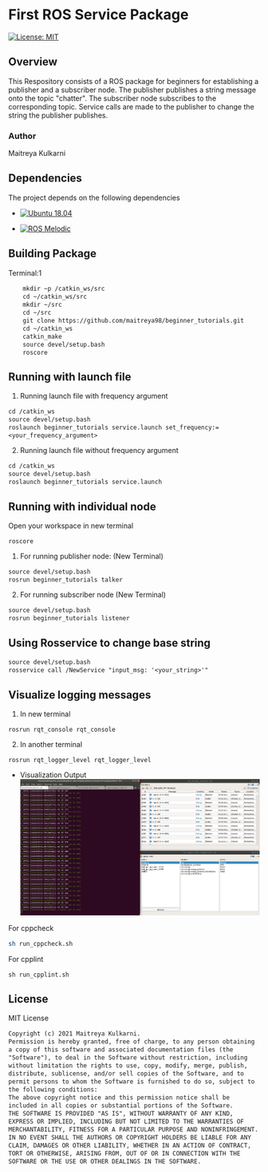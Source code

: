 # First  ROS Service Package
[![License: MIT](https://img.shields.io/badge/License-MIT-blue.svg)](https://opensource.org/licenses/MIT)

## Overview
This Respository consists of a ROS package for beginners for establishing a publisher and a subscriber node. The publisher publishes a string message onto the topic "chatter". The subscriber node subscribes to the corresponding topic. Service calls are made to the publisher to change the string the publisher publishes.

### Author
Maitreya Kulkarni

## Dependencies
The project depends on the following dependencies
* [![Ubuntu 18.04](https://img.shields.io/badge/Ubuntu18.04-Clickhere-brightgreen.svg?style=flat)](https://releases.ubuntu.com/18.04/)  


* [![ROS Melodic](https://img.shields.io/badge/ROSMelodic-Clickhere-brightgreen.svg?style=flat)](http://wiki.ros.org/melodic/Installation/Ubuntu)

## Building Package
Terminal:1
```
    mkdir ~p /catkin_ws/src
    cd ~/catkin_ws/src
    mkdir ~/src
    cd ~/src
    git clone https://github.com/maitreya98/beginner_tutorials.git
    cd ~/catkin_ws
    catkin_make
    source devel/setup.bash
    roscore
```
## Running with launch file
1. Running launch file with frequency argument
```
cd /catkin_ws
source devel/setup.bash
roslaunch beginner_tutorials service.launch set_frequency:=<your_frequency_argument>
```
2. Running launch file without frequency argument 
```
cd /catkin_ws
source devel/setup.bash
roslaunch beginner_tutorials service.launch 
```
## Running with individual node
Open your workspace in new terminal

```
roscore
```
1. For running publisher node: (New Terminal)

```
source devel/setup.bash
rosrun beginner_tutorials talker
```

2. For running subscriber node (New Terminal)
```
source devel/setup.bash
rosrun beginner_tutorials listener
```

## Using Rosservice to change base string
```
source devel/setup.bash
rosservice call /NewService "input_msg: '<your_string>'"
```

## Visualize logging messages
1. In new terminal 
```
rosrun rqt_console rqt_console
```
2. In another terminal
```
rosrun rqt_logger_level rqt_logger_level
```
* Visualization Output
![Visualization Output](results/Week_10.png)

For cppcheck
```bash
sh run_cppcheck.sh
```
For cpplint
```
sh run_cpplint.sh 
`````

## License
MIT License
```
Copyright (c) 2021 Maitreya Kulkarni.
Permission is hereby granted, free of charge, to any person obtaining a copy of this software and associated documentation files (the "Software"), to deal in the Software without restriction, including without limitation the rights to use, copy, modify, merge, publish, distribute, sublicense, and/or sell copies of the Software, and to permit persons to whom the Software is furnished to do so, subject to the following conditions:
The above copyright notice and this permission notice shall be included in all copies or substantial portions of the Software.
THE SOFTWARE IS PROVIDED "AS IS", WITHOUT WARRANTY OF ANY KIND, EXPRESS OR IMPLIED, INCLUDING BUT NOT LIMITED TO THE WARRANTIES OF MERCHANTABILITY, FITNESS FOR A PARTICULAR PURPOSE AND NONINFRINGEMENT. IN NO EVENT SHALL THE AUTHORS OR COPYRIGHT HOLDERS BE LIABLE FOR ANY CLAIM, DAMAGES OR OTHER LIABILITY, WHETHER IN AN ACTION OF CONTRACT, TORT OR OTHERWISE, ARISING FROM, OUT OF OR IN CONNECTION WITH THE SOFTWARE OR THE USE OR OTHER DEALINGS IN THE SOFTWARE.
```



